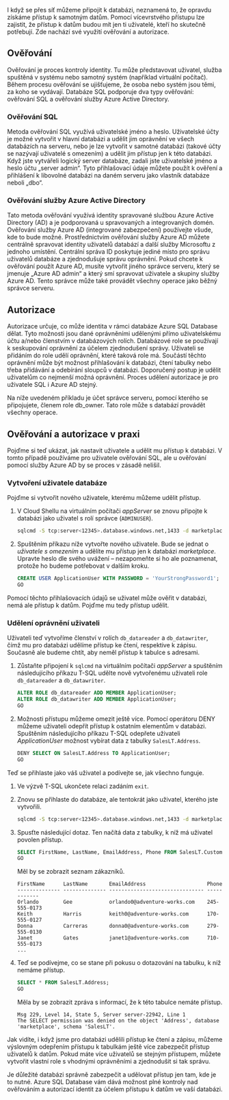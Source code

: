 I když se přes síť můžeme připojit k databázi, neznamená to, že opravdu získáme přístup k samotným datům. Pomocí vícevrstvého přístupu lze zajistit, že přístup k datům budou mít jen ti uživatelé, kteří ho skutečně potřebují. Zde nachází své využití ověřování a autorizace.

## <a name="authentication"></a>Ověřování

Ověřování je proces kontroly identity. Tu může představovat uživatel, služba spuštěná v systému nebo samotný systém (například virtuální počítač). Během procesu ověřování se ujišťujeme, že osoba nebo systém jsou těmi, za koho se vydávají. Databáze SQL podporuje dva typy ověřování: ověřování SQL a ověřování služby Azure Active Directory.

### <a name="sql-authentication"></a>Ověřování SQL

Metoda ověřování SQL využívá uživatelské jméno a heslo. Uživatelské účty je možné vytvořit v hlavní databázi a udělit jim oprávnění ve všech databázích na serveru, nebo je lze vytvořit v samotné databázi (takové účty se nazývají uživatelé s omezením) a udělit jim přístup jen k této databázi. Když jste vytvářeli logický server databáze, zadali jste uživatelské jméno a heslo účtu „server admin“. Tyto přihlašovací údaje můžete použít k ověření a přihlášení k libovolné databázi na daném serveru jako vlastník databáze neboli „dbo“.

### <a name="azure-active-directory-authentication"></a>Ověřování služby Azure Active Directory

Tato metoda ověřování využívá identity spravované službou Azure Active Directory (AD) a je podporovaná u spravovaných a integrovaných domén. Ověřování služby Azure AD (integrované zabezpečení) používejte všude, kde to bude možné. Prostřednictvím ověřování služby Azure AD můžete centrálně spravovat identity uživatelů databází a další služby Microsoftu z jednoho umístění. Centrální správa ID poskytuje jediné místo pro správu uživatelů databáze a zjednodušuje správu oprávnění. Pokud chcete k ověřování použít Azure AD, musíte vytvořit jiného správce serveru, který se jmenuje „Azure AD admin“ a který smí spravovat uživatele a skupiny služby Azure AD. Tento správce může také provádět všechny operace jako běžný správce serveru.

## <a name="authorization"></a>Autorizace

Autorizace určuje, co může identita v rámci databáze Azure SQL Database dělat. Tyto možnosti jsou dané oprávněními udělenými přímo uživatelskému účtu a/nebo členstvím v databázových rolích. Databázové role se používají k seskupování oprávnění za účelem zjednodušení správy. Uživateli se přidáním do role udělí oprávnění, které taková role má. Součástí těchto oprávnění může být možnost přihlašování k databázi, čtení tabulky nebo třeba přidávání a odebírání sloupců v databázi. Doporučený postup je udělit uživatelům co nejmenší možná oprávnění. Proces udělení autorizace je pro uživatele SQL i Azure AD stejný.

Na níže uvedeném příkladu je účet správce serveru, pomocí kterého se připojujete, členem role db_owner. Tato role může s databází provádět všechny operace.

## <a name="authentication-and-authorization-in-practice"></a>Ověřování a autorizace v praxi

Pojďme si teď ukázat, jak nastavit uživatele a udělit mu přístup k databázi. V tomto případě používáme pro uživatele ověřování SQL, ale u ověřování pomocí služby Azure AD by se proces v zásadě nelišil.

### <a name="create-a-database-user"></a>Vytvoření uživatele databáze

Pojďme si vytvořit nového uživatele, kterému můžeme udělit přístup.

1. V Cloud Shellu na virtuálním počítači _appServer_ se znovu připojte k databázi jako uživatel s rolí správce (`ADMINUSER`).

    ```bash
    sqlcmd -S tcp:server<12345>.database.windows.net,1433 -d marketplaceDb -U <username> -P <password> -N -l 30
    ```

1. Spuštěním příkazu níže vytvořte nového uživatele. Bude se jednat o _uživatele s omezením_ a udělíte mu přístup jen k databázi _marketplace_. Upravte heslo dle svého uvážení – nezapomeňte si ho ale poznamenat, protože ho budeme potřebovat v dalším kroku.

    ```sql
    CREATE USER ApplicationUser WITH PASSWORD = 'YourStrongPassword1';
    GO
    ```

Pomocí těchto přihlašovacích údajů se uživatel může ověřit v databázi, nemá ale přístup k datům. Pojďme mu tedy přístup udělit.

### <a name="grant-permissions-to-a-user"></a>Udělení oprávnění uživateli

Uživateli teď vytvoříme členství v rolích `db_datareader` a `db_datawriter`, čímž mu pro databázi udělíme přístup ke čtení, respektive k zápisu. Současně ale budeme chtít, aby neměl přístup k tabulce s adresami.

1. Zůstaňte připojení k `sqlcmd` na virtuálním počítači _appServer_ a spuštěním následujícího příkazu T-SQL udělte nově vytvořenému uživateli role `db_datareader` a `db_datawriter`.

    ```sql
    ALTER ROLE db_datareader ADD MEMBER ApplicationUser;
    ALTER ROLE db_datawriter ADD MEMBER ApplicationUser;
    GO
    ```

1. Možnosti přístupu můžeme omezit ještě více. Pomocí operátoru DENY můžeme uživateli odepřít přístup k ostatním elementům v databázi. Spuštěním následujícího příkazu T-SQL odepřete uživateli _ApplicationUser_ možnost vybírat data z tabulky `SalesLT.Address`.

    ```sql
    DENY SELECT ON SalesLT.Address TO ApplicationUser;
    GO
    ```

Teď se přihlaste jako váš uživatel a podívejte se, jak všechno funguje.

1. Ve výzvě T-SQL ukončete relaci zadáním `exit`.

1. Znovu se přihlaste do databáze, ale tentokrát jako uživatel, kterého jste vytvořili.

    ```bash
    sqlcmd -S tcp:server<12345>.database.windows.net,1433 -d marketplaceDb -U ApplicationUser -P <password> -N -l 30
    ```

1. Spusťte následující dotaz. Ten načítá data z tabulky, k níž má uživatel povolen přístup.

    ```sql
    SELECT FirstName, LastName, EmailAddress, Phone FROM SalesLT.Customer;
    GO
    ```

    Měl by se zobrazit seznam zákazníků.

    ```output
    FirstName      LastName       EmailAddress                    Phone
    -------------- -------------- ------------------------------- ------------
    Orlando        Gee            orlando0@adventure-works.com    245-555-0173
    Keith          Harris         keith0@adventure-works.com      170-555-0127
    Donna          Carreras       donna0@adventure-works.com      279-555-0130
    Janet          Gates          janet1@adventure-works.com      710-555-0173
    ...
    ```

1. Teď se podívejme, co se stane při pokusu o dotazování na tabulku, k níž nemáme přístup.

    ```sql
    SELECT * FROM SalesLT.Address;
    GO
    ```

    Měla by se zobrazit zpráva s informací, že k této tabulce nemáte přístup.

    ```output
    Msg 229, Level 14, State 5, Server server-22942, Line 1
    The SELECT permission was denied on the object 'Address', database 'marketplace', schema 'SalesLT'.
    ```

Jak vidíte, i když jsme pro databázi udělili přístup ke čtení a zápisu, můžeme výslovným odepřením přístupu k tabulkám ještě více zabezpečit přístup uživatelů k datům. Pokud máte více uživatelů se stejným přístupem, můžete vytvořit vlastní role s vhodnými oprávněními a zjednodušit si tak správu.

Je důležité databázi správně zabezpečit a udělovat přístup jen tam, kde je to nutné. Azure SQL Database vám dává možnost plné kontroly nad ověřováním a autorizací identit za účelem přístupu k datům ve vaší databázi.